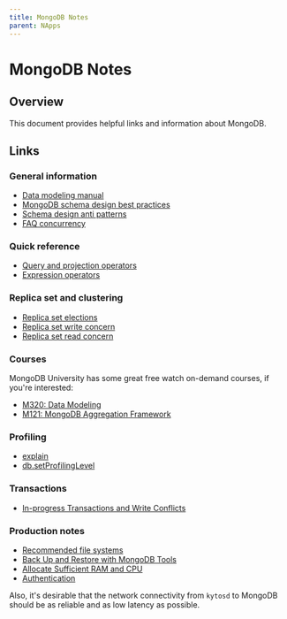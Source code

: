 ```yaml
---
title: MongoDB Notes
parent: NApps
---
```


MongoDB Notes
=============

## Overview

This document provides helpful links and information about MongoDB.

## Links

### General information

- [Data modeling manual](https://www.mongodb.com/docs/manual/data-modeling/)
- [MongoDB schema design best practices](https://www.mongodb.com/developer/article/mongodb-schema-design-best-practices/)
- [Schema design anti patterns](https://www.mongodb.com/developer/article/schema-design-anti-pattern-massive-arrays/)
- [FAQ concurrency](https://www.mongodb.com/docs/manual/faq/concurrency/)

### Quick reference

- [Query and projection operators](https://www.mongodb.com/docs/manual/reference/operator/query/)
- [Expression operators](https://www.mongodb.com/docs/manual/meta/aggregation-quick-reference/#index-of-expression-operators)

### Replica set and clustering

- [Replica set elections](https://www.mongodb.com/docs/manual/core/replica-set-elections/)
- [Replica set write concern](https://www.mongodb.com/docs/manual/core/replica-set-write-concern/)
- [Replica set read concern](https://www.mongodb.com/docs/manual/reference/read-concern/)

### Courses

MongoDB University has some great free watch on-demand courses, if you're interested:

- [M320: Data Modeling](https://university.mongodb.com/courses/M320/about)
- [M121: MongoDB Aggregation Framework](https://university.mongodb.com/courses/M121/about)

### Profiling

- [explain](https://www.mongodb.com/docs/manual/tutorial/analyze-query-plan/)
- [db.setProfilingLevel](https://www.mongodb.com/docs/manual/reference/method/db.setProfilingLevel/)

### Transactions

- [In-progress Transactions and Write Conflicts](https://www.mongodb.com/docs/manual/core/transactions-production-consideration/?_ga=2.121978315.1116834295.1647796783-632507725.1644007955#in-progress-transactions-and-write-conflicts)

### Production notes

- [Recommended file systems](https://www.mongodb.com/docs/manual/administration/production-notes/#kernel-and-file-systems)
- [Back Up and Restore with MongoDB Tools](https://www.mongodb.com/docs/manual/tutorial/backup-and-restore-tools/)
- [Allocate Sufficient RAM and CPU](https://www.mongodb.com/docs/manual/administration/production-notes/#std-label-prod-notes-ram)
- [Authentication](https://www.mongodb.com/docs/manual/core/authentication/)

Also, it's desirable that the network connectivity from `kytosd` to MongoDB should be as reliable and as low latency as possible.
